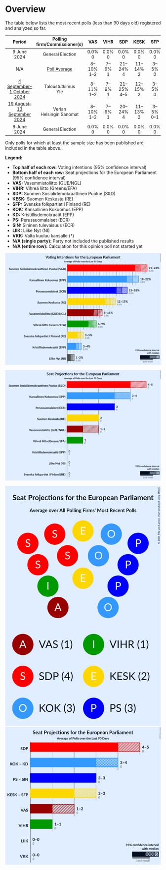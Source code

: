 # Overview

The table below lists the most recent polls (less than 90 days old) registered and analyzed so far.

| Period     | Polling firm/Commissioner(s) | VAS | VIHR | SDP | KESK | SFP | KOK | KD | PS | SIN | LIIK | VKK |
|:----------:|:----------------------------:|:--:|:--:|:--:|:--:|:--:|:--:|:--:|:--:|:--:|:--:|:--:|
| 9 June 2024 | General Election | 0.0% <br> 0 | 0.0% <br> 0 | 0.0% <br> 0 | 0.0% <br> 0 | 0.0% <br> 0 | 0.0% <br> 0 | 0.0% <br> 0 | 0.0% <br> 0 | 0.0% <br> 0 | 0.0% <br> 0 | 0.0% <br> 0 |
| N/A | [Poll Average](average.html) | 8–10% <br> 1–2 | 7–9% <br> 1 | 21–24% <br> 4 | 11–14% <br> 2 | 3–5% <br> 0 | 18–22% <br> 3–4 | 3–5% <br> 0 | 14–18% <br> 2–3 | N/A <br> N/A | 1–2% <br> 0 | N/A <br> N/A |
| [4 September–1 October 2024](2024-10-01-Taloustutkimus.html) | Taloustutkimus <br> Yle | 8–11% <br> 1–2 | 7–9% <br> 1 | 21–25% <br> 4–5 | 12–15% <br> 2 | 3–5% <br> 0 | 18–22% <br> 3–4 | 3–4% <br> 0 | 15–18% <br> 3 | N/A <br> N/A | 1–2% <br> 0 | N/A <br> N/A |
| [19 August–13 September 2024](2024-09-13-Verian.html) | Verian <br> Helsingin Sanomat | 8–10% <br> 1–2 | 7–9% <br> 1 | 20–24% <br> 4 | 11–13% <br> 2 | 3–5% <br> 0–1 | 19–22% <br> 3–4 | 3–5% <br> 0 | 14–17% <br> 2–3 | N/A <br> N/A | 1–2% <br> 0 | N/A <br> N/A |
| 9 June 2024 | General Election | 0.0% <br> 0 | 0.0% <br> 0 | 0.0% <br> 0 | 0.0% <br> 0 | 0.0% <br> 0 | 0.0% <br> 0 | 0.0% <br> 0 | 0.0% <br> 0 | 0.0% <br> 0 | 0.0% <br> 0 | 0.0% <br> 0 |

Only polls for which at least the sample size has been published are included in the table above.

**Legend:**
+ **Top half of each row:** Voting intentions (95% confidence interval)
+ **Bottom half of each row:** Seat projections for the European Parliament (95% confidence interval)
+ **VAS:** Vasemmistoliitto (GUE/NGL)
+ **VIHR:** Vihreä liitto (Greens/EFA)
+ **SDP:** Suomen Sosialidemokraattinen Puolue (S&D)
+ **KESK:** Suomen Keskusta (RE)
+ **SFP:** Svenska folkpartiet i Finland (RE)
+ **KOK:** Kansallinen Kokoomus (EPP)
+ **KD:** Kristillisdemokraatit (EPP)
+ **PS:** Perussuomalaiset (ECR)
+ **SIN:** Sininen tulevaisuus (ECR)
+ **LIIK:** Liike Nyt (NI)
+ **VKK:** Valta kuuluu kansalle (*)
+ **N/A (single party):** Party not included the published results
+ **N/A (entire row):** Calculation for this opinion poll not started yet


![Graph with voting intentions not yet produced](average.png "Voting Intentions")

![Graph with seats not yet produced](average-seats.png "Seats")

![Graph with seating plan not yet produced](average-seating-plan.png "Seating Plan")
![Graph with coalitions seats not yet produced](average-coalitions-seats.png "Coalitions Seats")
